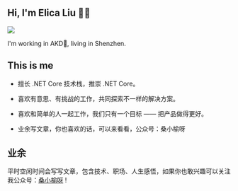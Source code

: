 ## Hi, I'm Elica Liu 👨‍💻‍

<img src="https://github-readme-stats.vercel.app/api?username=ElicaKing&show_icons=true&theme=radical&count_private=true&show_icons=true&include_all_commits=true" />

I'm working in AKD🚓, living in Shenzhen.

## This is me

- 擅长 .NET Core 技术栈，推崇 .NET Core。

- 喜欢有意思、有挑战的工作，共同探索不一样的解决方案。

- 喜欢和简单的人一起工作，我们只有一个目标 —— 把产品做得更好。

- 业余写文章，你也喜欢的话，可以来看看，公众号：桑小榆呀

## 业余

平时空闲时间会写写文章，包含技术、职场、人生感悟，如果你也敢兴趣可以关注我公众号：[桑小榆呀]([https://modernjs.dev/](https://mp.weixin.qq.com/s/aJ2o0vnhlho3H4EILLjWwg)https://mp.weixin.qq.com/s/aJ2o0vnhlho3H4EILLjWwg/) !
